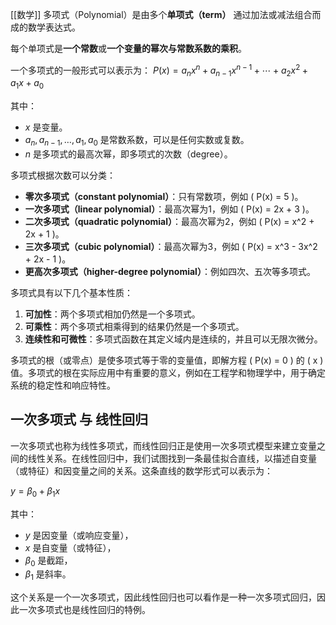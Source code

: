 [[数学]]
多项式（Polynomial）是由多个**单项式（term）** 通过加法或减法组合而成的数学表达式。

每个单项式是**一个常数**或**一个变量的幂次与常数系数的乘积**。
 

一个多项式的一般形式可以表示为：
$P(x) = a_n x^n + a_{n-1} x^{n-1} + \cdots + a_2 x^2 + a_1 x + a_0$

其中：
- $x$ 是变量。
- $a_n, a_{n-1}, \ldots, a_1, a_0$ 是常数系数，可以是任何实数或复数。
- $n$ 是多项式的最高次幂，即多项式的次数（degree）。

多项式根据次数可以分类：
- **零次多项式（constant polynomial）**：只有常数项，例如 \( P(x) = 5 \)。
- **一次多项式（linear polynomial）**：最高次幂为1，例如 \( P(x) = 2x + 3 \)。
- **二次多项式（quadratic polynomial）**：最高次幂为2，例如 \( P(x) = x^2 + 2x + 1 \)。
- **三次多项式（cubic polynomial）**：最高次幂为3，例如 \( P(x) = x^3 - 3x^2 + 2x - 1 \)。
- **更高次多项式（higher-degree polynomial）**：例如四次、五次等多项式。

多项式具有以下几个基本性质：
1. **可加性**：两个多项式相加仍然是一个多项式。
2. **可乘性**：两个多项式相乘得到的结果仍然是一个多项式。
3. **连续性和可微性**：多项式函数在其定义域内是连续的，并且可以无限次微分。

多项式的根（或零点）是使多项式等于零的变量值，即解方程 \( P(x) = 0 \) 的 \( x \) 值。多项式的根在实际应用中有重要的意义，例如在工程学和物理学中，用于确定系统的稳定性和响应特性。


## 一次多项式 与 线性回归

一次多项式也称为线性多项式，而线性回归正是使用一次多项式模型来建立变量之间的线性关系。在线性回归中，我们试图找到一条最佳拟合直线，以描述自变量（或特征）和因变量之间的关系。这条直线的数学形式可以表示为：

$y = \beta_0 + \beta_1 x$

其中：
- $y$ 是因变量（或响应变量），
- $x$ 是自变量（或特征），
- $\beta_0$ 是截距，
- $\beta_1$ 是斜率。

这个关系是一个一次多项式，因此线性回归也可以看作是一种一次多项式回归，因此一次多项式也是线性回归的特例。